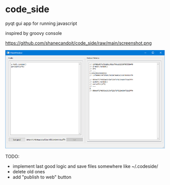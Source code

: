 # code_side
pyqt gui app for running javascript

inspired by groovy console

https://github.com/shanecandoit/code_side/raw/main/screenshot.png

![screenshot code: on left, output on right](https://github.com/shanecandoit/code_side/raw/main/screenshot.png "screenshot code: on left, output on right")

TODO:

- implement last good logic and save files somewhere like ~/.codeside/
- delete old ones
- add "publish to web" button
